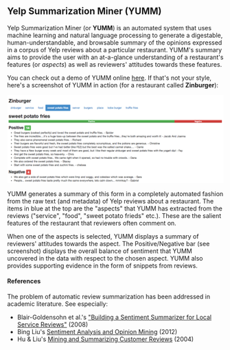 ## Yelp Summarization Miner (YUMM)

Yelp Summarization Miner (or **YUMM**) is an automated system that uses machine learning and natural language processing to generate a digestable, human-understandable, and browsable summary of the opinions expressed in a corpus of Yelp reviews about a particular restaurant. YUMM's summary aims to provide the user with an at-a-glance understanding of a restaurant's features (or *aspects*) as well as reviewers' attitudes towards these features. 

You can check out a demo of YUMM online [here](http://www.jeffreyfossett.com). If that's not your style, here's a screenshot of YUMM in action (for a restaurant called **Zinburger**): 

![](yumm_screenshot.png)

YUMM generates a summary of this form in a completely automated fashion from the raw text (and metadata) of Yelp reviews about a restaurant. The items in blue at the top are the "aspects" that YUMM has extracted from the reviews ("service", "food", "sweet potato frieds" etc.). These are the salient features of the restaurant that reviewers often comment on. 

When one of the aspects is selected, YUMM displays a summary of reviewers' attitudes towards the aspect. The Positive/Negative bar (see screenshot) displays the overall balance of sentiment that YUMM uncovered in the data with respect to the chosen aspect. YUMM also provides supporting evidence in the form of snippets from reviews. 

#### References

The problem of automatic review summarization has been addressed in academic literature. See especially: 

* Blair-Goldensohn et al.'s ["Building a Sentiment Summarizer for Local Service Reviews"](http://www.ryanmcd.com/papers/local_service_summ.pdf) (2008)
* Bing Liu's [Sentiment Analysis and Opinion Mining](http://www.cs.uic.edu/~liub/FBS/SentimentAnalysis-and-OpinionMining.pdf) (2012)
* Hu & Liu's [Mining and Summarizing Customer Reviews](http://users.cis.fiu.edu/~lli003/Sum/KDD/2004/p168-hu.pdf) (2004)